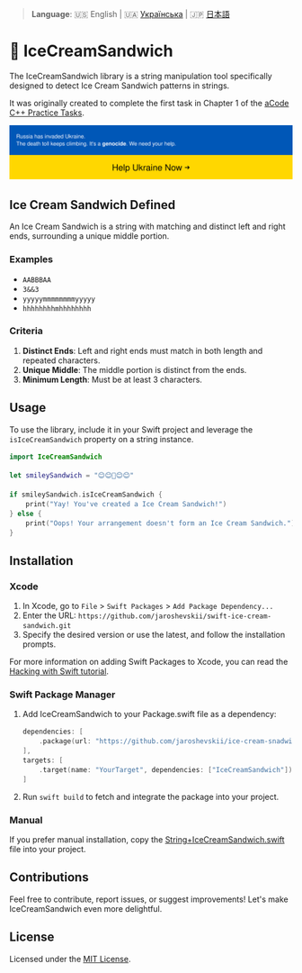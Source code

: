 > **Language**: 🇺🇸 English | 🇺🇦 [Українська](README.uk.md) | 🇯🇵 [日本語](README.ja.md)

# 🍨 IceCreamSandwich

The IceCreamSandwich library is a string manipulation tool specifically designed to detect Ice Cream Sandwich patterns in strings.

It was originally created to complete the first task in Chapter 1 of the [aCode C++ Practice Tasks](https://acode.com.ua/praktika-cpp-1/#toc-0).

[![Stand With Ukraine](https://raw.githubusercontent.com/vshymanskyy/StandWithUkraine/main/banner2-direct.svg)](https://vshymanskyy.github.io/StandWithUkraine)

## Ice Cream Sandwich Defined

An Ice Cream Sandwich is a string with matching and distinct left and right ends, surrounding a unique middle portion.

### Examples

- `AABBBAA`
- `3&&3`
- `yyyyymmmmmmmmyyyyy`
- `hhhhhhhhmhhhhhhhh`

### Criteria

1. **Distinct Ends**: Left and right ends must match in both length and repeated characters.
2. **Unique Middle**: The middle portion is distinct from the ends.
3. **Minimum Length**: Must be at least 3 characters.

## Usage

To use the library, include it in your Swift project and leverage the `isIceCreamSandwich` property on a string instance.

```swift
import IceCreamSandwich

let smileySandwich = "😊😊🍦😊😊"

if smileySandwich.isIceCreamSandwich {
    print("Yay! You've created a Ice Cream Sandwich!")
} else {
    print("Oops! Your arrangement doesn't form an Ice Cream Sandwich.")
}
```

## Installation

### Xcode

1. In Xcode, go to `File` > `Swift Packages` > `Add Package Dependency...`
2. Enter the URL: `https://github.com/jaroshevskii/swift-ice-cream-sandwich.git`
3. Specify the desired version or use the latest, and follow the installation prompts.

For more information on adding Swift Packages to Xcode, you can read the [Hacking with Swift tutorial](https://www.hackingwithswift.com/books/ios-swiftui/adding-swift-package-dependencies-in-xcode).

### Swift Package Manager

1. Add IceCreamSandwich to your Package.swift file as a dependency:
    
   ```swift
   dependencies: [
       .package(url: "https://github.com/jaroshevskii/ice-cream-snadwich.git", from: "1.0.0"),
   ],
   targets: [
       .target(name: "YourTarget", dependencies: ["IceCreamSandwich"]),
   ]
   ```

2. Run `swift build` to fetch and integrate the package into your project.

### Manual

If you prefer manual installation, copy the [String+IceCreamSandwich.swift](Sources/IceCreamSandwich/Extentions/String/String%2BIcecreamSandwich.swift) file into your project.

## Contributions

Feel free to contribute, report issues, or suggest improvements! Let's make IceCreamSandwich even more delightful.

## License

Licensed under the [MIT License](LICENSE.txt).
